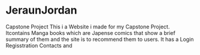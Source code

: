 # JeraunJordan
Capstone Project
This i a Website i made for my Capstone Project.
Itcontains Manga books which are Japense comics that show a brief summary of them and the site is to recommend them to users.
It has a Login Regisstration Contacts and 
